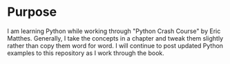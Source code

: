 # Purpose
I am learning Python while working through "Python Crash Course" by Eric Matthes.  Generally, I take the concepts in a chapter and tweak them slightly rather than copy them word for word.  I will continue to post updated Python examples to this repository as I work through the book.
